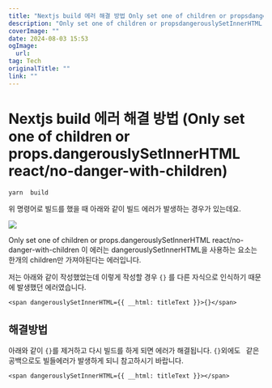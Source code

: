 ```yaml
---
title: "Nextjs build 에러 해결 방법 Only set one of children or propsdangerouslySetInnerHTML reactno-danger-with-children"
description: "Only set one of children or propsdangerouslySetInnerHTML reactno-danger-with-children 에러 해결 방법에 대해서 정리합니다"
coverImage: ""
date: 2024-08-03 15:53
ogImage: 
  url: 
tag: Tech
originalTitle: ""
link: ""
---
```




# Nextjs build 에러 해결 방법 (Only set one of children or props.dangerouslySetInnerHTML react/no-danger-with-children)


```bash
yarn  build
```

위 명령어로 빌드를 했을 때 아래와 같이 빌드 에러가 발생하는 경우가 있는데요.

![](/assets/img/2022-11-25-Nextjs-build-에러-해결-방법-1.png)



<div class="content-ad"></div>

Only set one of children or props.dangerouslySetInnerHTML react/no-danger-with-children 이 에러는 dangerouslySetInnerHTML을 사용하는 요소는 한개의 children만 가져야된다는 에러입니다.

저는 아래와 같이 작성했었는데 이렇게 작성할 경우 `{}` 를 다른 자식으로 인식하기 때문에 발생했던 에러였습니다.

```tsx
<span dangerouslySetInnerHTML={{ __html: titleText }}>{}</span>
```

## 해결방법



<div class="content-ad"></div>

아래와 같이 `{}`를 제거하고 다시 빌드를 하게 되면 에러가 해결됩니다.
`{}`외에도 ` `같은 공백으로도 빌들에러가 발생하게 되니 참고하시기 바랍니다.

```tsx
<span dangerouslySetInnerHTML={{ __html: titleText }}></span>
```
